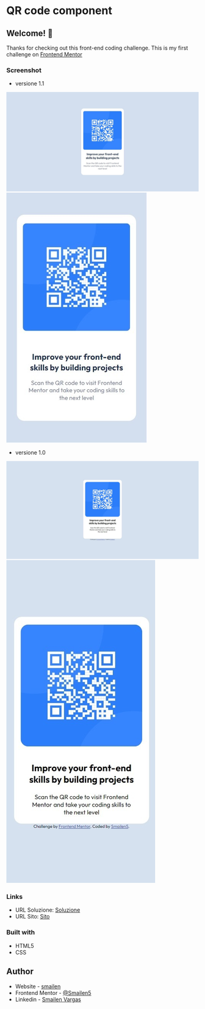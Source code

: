 # QR code component

## Welcome! 👋

Thanks for checking out this front-end coding challenge.
This is my first challenge on [Frontend Mentor](https://www.frontendmentor.io/home)


### Screenshot

- versione 1.1

![Version Desktop v 1.1](./screenshot/desktop-version-1.1.jpeg)
![Version Mobile v 1.1](./screenshot/smartphone-version-1.1.jpeg)

- versione 1.0

![Version Desktop](./screenshot/web-version.jpeg)
![Version Mobile](./screenshot/mobile-version.jpeg)

### Links

- URL Soluzione: [Soluzione](https://github.com/Smailen5/Frontend-Mentor-Challenge/tree/main/qr-code-component-main-main)
- URL Sito: [Sito](https://smailen5.github.io/Frontend-Mentor-Challenge/qr-code-component-main-main/)

### Built with

- HTML5
- CSS

## Author

- Website - [smailen](https://github.com/Smailen5)
- Frontend Mentor - [@Smailen5](https://www.frontendmentor.io/profile/Smailen5)
- Linkedin - [Smailen Vargas](https://www.linkedin.com/in/smailen-vargas/)

